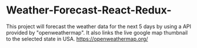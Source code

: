 # Weather-Forecast-React-Redux-
This project will forecast the weather data for the next 5 days by using a API provided by "openweathermap". It also links the live google map thumbnail to the selected state in USA. https://openweathermap.org/
